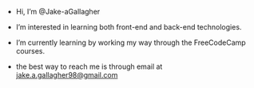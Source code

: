 - Hi, I’m @Jake-aGallagher


- I’m interested in learning both front-end and back-end technologies.

- I’m currently learning by working my way through the FreeCodeCamp courses.




- the best way to reach me is through email at jake.a.gallagher98@gmail.com


